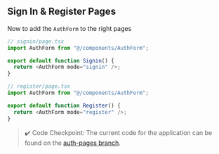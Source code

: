## Sign In & Register Pages

Now to add the `AuthForm` to the right pages

```ts
// signin/page.tsx
import AuthForm from "@/components/AuthForm";

export default function Signin() {
  return <AuthForm mode="signin" />;
}
```

```ts
// register/page.tsx
import AuthForm from "@/components/AuthForm";

export default function Register() {
  return <AuthForm mode="register" />;
}
```

> ✔️ Code Checkpoint: The current code for the application can be found on the [auth-pages branch](https://github.com/Hendrixer/fullstack-app-v2-app/tree/auth-pages).

